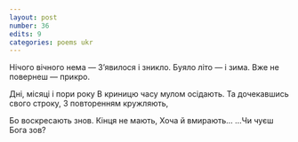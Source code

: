 ```yaml
---
layout: post
number: 36
edits: 9
categories: poems ukr
---
```


Нічого вічного нема — 
З’явилося і зникло. 
Буяло літо — і зима. 
Вже не повернеш — прикро. 

Дні, місяці і пори року
В криницю часу мулом осідають.
Та дочекавшись свого строку,
З повторенням кружляють,

Бо воскресають знов.
Кінця не мають,
Хоча й вмирають…
…Чи чуєш Бога зов?

